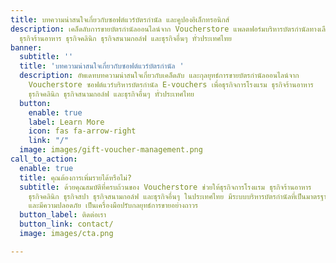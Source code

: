 ```yaml
---
title: บทความน่าสนใจเกี่ยวกับซอฟต์แวร์บัตรกำนัล และคูปองอิเล็กทรอนิกส์
description: เคล็ดลับการขายบัตรกำนัลออนไลน์จาก Voucherstore แพลตฟอร์มบริหารบัตรกำนัลทางเลือกเพื่อธุรกิจการโรงแรม
  ธุรกิจร้านอาหาร ธุรกิจคลินิก ธุรกิจสนามกอล์ฟ และธุรกิจอื่นๆ ทั่วประเทศไทย
banner:
  subtitle: ''
  title: 'บทความน่าสนใจเกี่ยวกับซอฟต์แวร์บัตรกำนัล '
  description: อัพเดทบทความน่าสนใจเกี่ยวกับเคล็ดลับ และกุลยุทธ์การขายบัตรกำนัลออนไลน์จาก
    Voucherstore ซอฟต์แวร์บริหารบัตรกำนัล E-vouchers เพื่อธุรกิจการโรงแรม ธุรกิจร้านอาหาร
    ธุรกิจคลินิก ธุรกิจสนามกอล์ฟ และธุรกิจอื่นๆ ทั่วประเทศไทย
  button:
    enable: true
    label: Learn More
    icon: fas fa-arrow-right
    link: "/"
  image: images/gift-voucher-management.png
call_to_action:
  enable: true
  title: คุณต้องการเพิ่มรายได้หรือไม่?
  subtitle: ด้วยคุณสมบัติที่ครบถ้วนของ Voucherstore ช่วยให้ธุรกิจการโรงแรม ธุรกิจร้านอาหาร
    ธุรกิจคลินิก ธุรกิจสปา ธุรกิจสนามกอล์ฟ และธุรกิจอื่นๆ ในประเทศไทย มีระบบบริหารบัตรกำนัลที่เป็นมาตรฐานสากล
    และมีความปลอดภัย เป็นเครื่องมือปรับกลยุทธ์การขายอย่างถาวร
  button_label: ติดต่อเรา
  button_link: contact/
  image: images/cta.png

---
```


